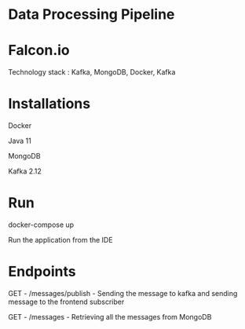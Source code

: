 # Data Processing Pipeline

# Falcon.io

Technology stack : Kafka, MongoDB, Docker, Kafka

# Installations

Docker

Java 11

MongoDB

Kafka 2.12

# Run
docker-compose up

Run the application from the IDE

# Endpoints

GET - /messages/publish - Sending the message to kafka and sending message to the frontend subscriber

GET - /messages - Retrieving all the messages from MongoDB
